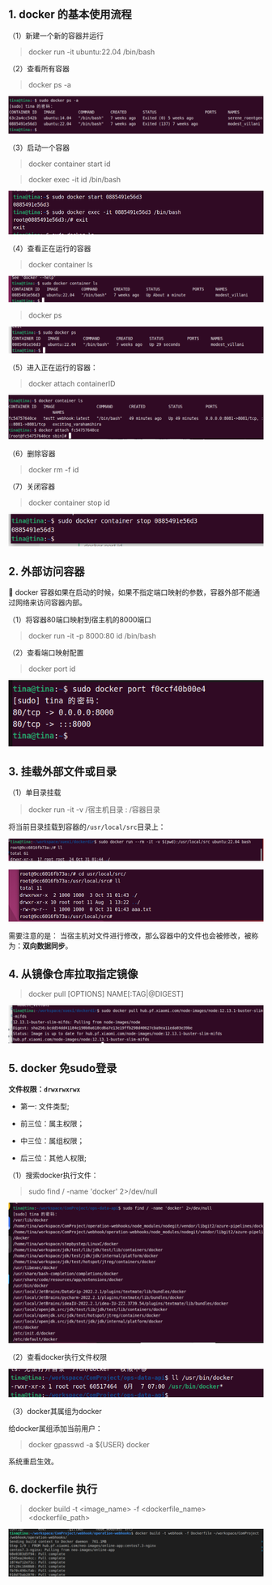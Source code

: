 ## 1. docker 的基本使用流程

（1）新建一个新的容器并运行

> docker run -it ubuntu:22.04 /bin/bash

（2）查看所有容器

> docker ps -a

![](../../assets/2022-10-25-11-04-56-image.png)

（3）启动一个容器

> docker container start id

> docker exec -it id /bin/bash

![](../../assets/2022-10-25-11-08-47-image.png)

（4）查看正在运行的容器

> docker container ls

![](../../assets/2022-10-25-11-07-29-image.png)

> docker ps

![](../../assets/2022-10-25-11-52-29-image.png)

（5）进入正在运行的容器：

> docker attach containerID

![](../../assets/2022-11-01-13-59-42-image.png)

（6）删除容器

> docker rm -f  id

（7）关闭容器

> docker container stop id

![](../../assets/2022-10-25-11-49-53-image.png)

## 2. 外部访问容器

:star2:  docker 容器如果在启动的时候，如果不指定端口映射的参数，容器外部不能通过网络来访问容器内部。

（1）将容器80端口映射到宿主机的8000端口

> docker run -it -p 8000:80  id /bin/bash

（2）查看端口映射配置

> docker port id

![](../../assets/2022-10-25-12-03-30-image.png)

## 3. 挂载外部文件或目录

（1）单目录挂载

> docker run -it -v /宿主机目录 : /容器目录

将当前目录挂载到容器的`/usr/local/src`目录上：

![](../../assets/2022-10-31-09-45-02-image.png)

![](../../assets/2022-10-31-09-46-15-image.png)

需要注意的是： 当宿主机对文件进行修改，那么容器中的文件也会被修改，被称为：**双向数据同步**。

## 4. 从镜像仓库拉取指定镜像

> docker pull  [OPTIONS] NAME[:TAG|@DIGEST]

![](../../assets/2022-10-31-09-55-14-image.png)

## 5. docker 免sudo登录

**文件权限：`drwxrwxrwx`**

- 第一: 文件类型;

- 前三位：属主权限；

- 中三位：属组权限；

- 后三位：其他人权限;

（1）搜索docker执行文件：

> sudo find / -name 'docker' 2>/dev/null

![](../../assets/2022-10-31-10-32-10-image.png)

（2）查看docker执行文件权限

![](../../assets/2022-10-31-10-31-35-image.png)

（3）docker其属组为docker

给docker属组添加当前用户：

> docker gpasswd -a ${USER} docker

系统重启生效。

## 6. dockerfile 执行

> docker build -t <image_name> -f <dockerfile_name> <dockerfile_path>

![](../../assets/2022-10-31-17-48-29-image.png)
